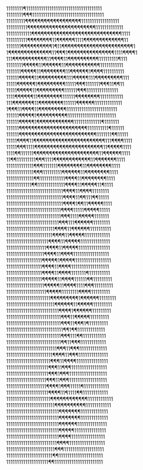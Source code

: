 11111111¶111111111111111111111111111111111111 
11111111¶¶¶1111111111111111111111111111111111 
111111111¶¶¶¶¶¶¶¶¶¶¶¶¶¶¶¶¶¶111111111111111111 
1111111111¶¶¶¶¶¶¶¶¶¶¶¶¶¶¶¶¶¶¶¶¶¶1111111111111 
111111111111¶¶¶¶¶¶¶¶¶¶¶¶¶¶¶¶¶¶¶¶¶¶¶¶¶¶¶¶¶1111 
1111111111¶¶¶¶¶¶¶¶11¶¶¶¶¶¶1111¶¶¶¶¶¶¶¶¶¶¶¶¶11 
1111111¶¶¶¶¶¶¶¶¶¶1¶11¶¶¶¶¶¶¶¶¶¶¶¶¶¶¶¶¶¶¶¶¶¶¶1 
1¶¶¶¶¶¶¶¶¶¶¶¶¶¶11¶¶¶1¶¶¶¶¶¶¶¶¶¶¶¶¶¶¶1111¶¶¶¶1 
111¶¶¶¶¶¶¶¶¶¶¶11¶¶¶¶11¶¶¶¶¶¶¶¶¶¶111111111¶111 
11111111¶¶¶¶¶11¶¶¶¶¶¶11¶¶¶¶¶¶¶¶¶¶¶11111111111 
1111111¶¶¶¶¶11¶¶¶¶¶¶¶¶11¶¶¶¶¶¶1¶¶¶¶1111111111 
111111¶¶¶¶¶11¶¶¶¶¶¶¶¶¶111¶¶¶¶¶111¶¶¶¶¶¶¶¶¶111 
11111¶¶¶¶¶¶1¶¶¶¶¶¶¶¶¶11111¶¶¶1111111¶¶¶11¶¶11 
11111¶¶¶¶¶11¶¶¶¶¶¶¶¶¶111111¶¶¶111111111111111 
1111¶¶¶¶¶¶11¶¶¶¶¶¶¶¶111111¶¶¶¶¶¶¶¶11111111111 
111¶¶¶¶¶¶¶11¶¶¶¶¶¶¶¶111111¶¶¶¶¶¶1111111111111 
1¶¶¶11¶¶¶¶11¶¶¶¶¶¶¶¶¶111111111111111111111111 
111111¶¶¶¶¶1¶¶¶¶¶¶¶¶¶¶11111111111111111111111 
111111¶¶¶¶¶1¶¶¶¶¶¶¶¶¶¶¶¶1111111111111¶1111111 
111111¶¶¶¶¶¶¶¶¶¶¶¶¶¶¶¶¶¶¶¶¶¶1111111111¶111111 
111111¶¶¶¶¶¶¶¶¶¶¶¶¶¶¶¶¶¶¶¶¶¶¶¶¶1111111¶¶11111 
11111¶¶¶¶11¶¶¶¶¶¶¶¶¶¶¶¶¶¶¶¶¶¶¶¶¶¶¶111¶¶¶¶1111 
11111¶¶¶1111¶¶¶¶¶¶¶¶¶¶¶¶¶¶¶¶¶¶¶¶¶¶11¶¶¶¶¶1111 
1111¶¶111111¶¶¶¶¶¶¶¶¶¶¶¶¶¶¶¶¶¶¶¶¶11¶¶¶¶¶¶1111 
11¶¶111111111¶¶¶1111¶¶¶¶¶¶¶¶¶¶¶¶11¶¶¶¶¶¶¶1111 
1111111111111¶¶¶1111111¶¶¶¶¶¶¶¶11¶¶¶¶¶¶¶¶1111 
1111111111111¶¶¶111111111¶¶¶¶¶¶11¶¶¶¶¶¶¶¶1111 
1111111111111¶¶111111111111¶¶¶¶11¶¶¶¶¶¶¶¶1111 
111111111111¶¶1111111111111¶¶¶¶11¶¶¶¶¶11¶1111 
111111111111111111111111111¶¶¶¶11¶¶¶¶11111111 
111111111111111111111111111¶¶¶¶11¶¶111¶¶11111 
111111111111111111111111111¶¶¶¶1¶¶11¶¶¶¶¶1111 
11111111111111111111111111¶¶¶¶11111¶¶¶¶¶11111 
11111111111111111111111111¶¶¶1111¶¶¶¶¶1111111 
1111111111111111111111111¶¶¶111¶¶¶¶¶¶11111111 
11111111111111111111111¶¶¶¶11¶¶¶¶¶¶1111111111 
1111111111111111111111¶¶¶¶11¶¶¶¶¶111111111111 
11111111111111111111¶¶¶¶11¶¶¶¶¶11111111111111 
1111111111111111111¶¶¶¶11¶¶¶¶¶111111111111111 
111111111111111111¶¶¶¶11¶¶¶¶11111111111111111 
11111111111111111¶¶¶¶¶1¶¶¶¶¶11111111111111111 
11111111111111111¶¶¶¶11¶¶¶¶111111111111111111 
11111111111111111¶¶¶¶11¶¶¶¶1111111¶1111111111 
11111111111111111¶¶¶¶¶11¶¶¶¶111111¶¶111111111 
111111111111111111¶¶¶¶¶11¶¶¶¶1111¶¶¶111111111 
1111111111111111111¶¶¶¶¶11111111¶¶¶¶111111111 
111111111111111111111¶¶¶¶¶¶¶¶¶1¶¶¶¶¶¶11111111 
11111111111111111111111¶¶¶¶¶¶11¶¶¶¶¶111111111 
1111111111111111111111111¶¶¶¶1¶¶¶¶¶¶111111111 
11111111111111111111111111¶¶¶11¶¶¶¶¶111111111 
11111111111111111111111111¶¶¶11¶¶¶1¶111111111 
111111111111111111111111111¶¶1¶¶1111111111111 
11111111111111111111111111¶¶¶111¶¶11111111111 
11111111111111111111111111¶¶11¶¶¶111111111111 
111111111111111111111111¶¶¶11¶¶¶1111111111111 
1111111111111111111111¶¶¶¶11¶¶¶11111111111111 
111111111111111111111¶¶¶11¶¶¶¶111111111111111 
11111111111111111111¶¶¶11¶¶¶11111111111111111 
11111111111111111111¶¶¶1¶¶¶111111111111111111 
1111111111111111111¶¶¶11¶¶¶111111111111111111 
1111111111111111111¶¶¶¶1¶¶¶11111¶111111111111 
11111111111111111111¶¶¶¶11¶1111¶¶111111111111 
111111111111111111111¶¶¶¶¶¶¶¶¶¶¶¶111111111111 
11111111111111111111111¶¶¶¶¶¶¶¶¶¶111111111111 
1111111111111111111111111¶¶¶¶¶¶¶1111111111111 
1111111111111111111111111¶¶¶¶¶¶¶1111111111111 
1111111111111111111111111¶¶¶¶¶¶11111111111111 
1111111111111111111111111¶¶¶¶¶111111111111111 
1111111111111111111111111¶¶¶¶1111111111111111 
111111111111111111111111¶¶¶¶11111111111111111 
11111111111111111111111¶¶¶1111111111111111111 
1111111111111111111111¶¶111111111111111111111 
11111111111111111111¶¶11111111111111111111111

